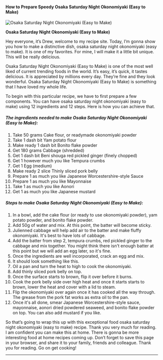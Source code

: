             

#### How to Prepare Speedy Osaka Saturday Night Okonomiyaki (Easy to Make)

![Osaka Saturday Night Okonomiyaki (Easy to Make)](https://img-global.cpcdn.com/recipes/5588103893876736/751x532cq70/osaka-saturday-night-okonomiyaki-easy-to-make-recipe-main-photo.jpg)

**Osaka Saturday Night Okonomiyaki (Easy to Make)**

Hey everyone, it’s Drew, welcome to my recipe site. Today, I’m gonna show you how to make a distinctive dish, osaka saturday night okonomiyaki (easy to make). It is one of my favorites. For mine, I will make it a little bit unique. This will be really delicious.

Osaka Saturday Night Okonomiyaki (Easy to Make) is one of the most well liked of current trending foods in the world. It’s easy, it’s quick, it tastes delicious. It is appreciated by millions every day. They’re fine and they look wonderful. Osaka Saturday Night Okonomiyaki (Easy to Make) is something that I have loved my whole life.

To begin with this particular recipe, we have to first prepare a few components. You can have osaka saturday night okonomiyaki (easy to make) using 12 ingredients and 12 steps. Here is how you can achieve that.

##### The ingredients needed to make Osaka Saturday Night Okonomiyaki (Easy to Make):

1.  Take 50 grams Cake flour, or readymade okonomiyaki powder
2.  Take 1 dash bit Yam potato flour
3.  Make ready 1 dash bit Bonito flake powder
4.  Get 180 grams Cabbage (shredded)
5.  Get 1 dash bit Beni shouga red pickled ginger (finely chopped)
6.  Get 1 however much you like Tempura crumbs
7.  Get 1 Egg (medium)
8.  Make ready 2 slice Thinly sliced pork belly
9.  Prepare 1 as much you like Japanese Worcestershire-style Sauce
10.  Prepare 1 as much you like Mayonnaise
11.  Take 1 as much you like Aonori
12.  Get 1 as much you like Japanese mustard

##### Steps to make Osaka Saturday Night Okonomiyaki (Easy to Make):

1.  In a bowl, add the cake flour (or ready to use okonomiyaki powder), yam potato powder, and bonito flake powder.
2.  Add 50g of water and mix. At this point, the batter will become sticky.
3.  Julienned cabbage will help add air to the batter and make fluffy okonomiyaki. It's best to have lots of cabbage.
4.  Add the batter from step 2, tempura crumbs, red pickled ginger to the cabbage and mix together. You might think there isn't enough batter at this point but we will add an egg later, so it's fine.
5.  Once the ingredients are well incorporated, crack an egg and mix.
6.  It should look something like this.
7.  Oil a pan and turn the heat to high to cook the okonomiyaki.
8.  Add thinly sliced pork belly on top.
9.  Once the surface starts to brown, flip it over before it burns.
10.  Cook the pork belly side over high heat and once it starts starts to brown, lower the heat and cover with a lid to steam.
11.  Flip the okonomiyaki over again once it has cooked all the way through. The grease from the pork fat works as extra oil to the pan.
12.  Once it's all done, smear Japanese Worcestershire-style sauce, mayonnaise, aonori dried powdered seaweed, and bonito flake powder on top. You can also add mustard if you like.

So that’s going to wrap this up with this exceptional food osaka saturday night okonomiyaki (easy to make) recipe. Thank you very much for reading. I am confident you can make this at home. There is gonna be more interesting food at home recipes coming up. Don’t forget to save this page in your browser, and share it to your family, friends and colleague. Thank you for reading. Go on get cooking!

* * *